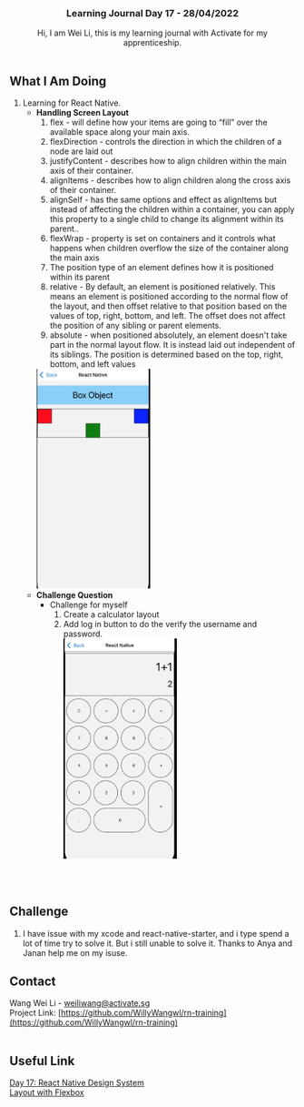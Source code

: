 <br />
<div align="center">

  <h3 align="center">Learning Journal Day 17 - 28/04/2022</h3>

  <p align="center">
    Hi, I am Wei Li, this is my learning journal with Activate for my apprenticeship. 
    <br /><br />
  </p>
</div>

<!-- What I Am Doing -->

## What I Am Doing

<oL>
  <li>    
    Learning for React Native.
    <ul>
        <li>
            <b>Handling Screen Layout</b> <br />
             <ol>
                <li>flex - will define how your items are going to “fill” over the available space along your main axis.</li>
                <li>flexDirection -  controls the direction in which the children of a node are laid out </li>
                <li>justifyContent - describes how to align children within the main axis of their container. </li>
                <li>alignItems - describes how to align children along the cross axis of their container.</li>
                <li>alignSelf - has the same options and effect as alignItems but instead of affecting the children within a container, you can apply this property to a single child to change its alignment within its parent..</li>
                <li>flexWrap - property is set on containers and it controls what happens when children overflow the size of the container along the main axis</li>
                <li>The position type of an element defines how it is positioned within its parent</li>
                <li>relative - By default, an element is positioned relatively. This means an element is positioned according to the normal flow of the layout, and then offset relative to that position based on the values of top, right, bottom, and left. The offset does not affect the position of any sibling or parent elements. </li>
                <li>absolute - when positioned absolutely, an element doesn't take part in the normal layout flow. It is instead laid out independent of its siblings. The position is determined based on the top, right, bottom, and left values</li>
            </ol>
            <img src="./img/28Apr1.jpg" width="200"/><br />
        </li>
        <li>
            <b>Challenge Question</b> <br />
            <ul>
                <li>Challenge for myself
                    <ol>
                        <li>Create a calculator layout</li>
                        <li>Add log in button to do the verify the username and password. </li>
                        <img src="./img/28Apr2.jpg" width="200"/><br />
                    </ol>
                </li>
            </ul>
        </li>
    </ul>
    </li>

</ol>
<br /><br />

<!-- Challenge -->

## Challenge

1. I have issue with my xcode and react-native-starter, and i type spend a lot of time try to solve it. But i still unable to solve it. Thanks to Anya and Janan help me on my isuse.
   <br />


<!-- CONTACT -->

## Contact

Wang Wei Li - weiliwang@activate.sg<br />
Project Link: [https://github.com/WillyWangwl/rn-training](https://github.com/WillyWangwl/rn-training)
<br /><br />

<!-- Useful Link -->

## Useful Link

[Day 17: React Native Design System](https://docs.google.com/document/d/1oqOjm59OuK4851gzJ2tOMHdC5G2OcKV067PUKadJjho/edit#heading=h.sjc7nb6il2di)<br />
[Layout with Flexbox](https://reactnative.dev/docs/flexbox)<br />

